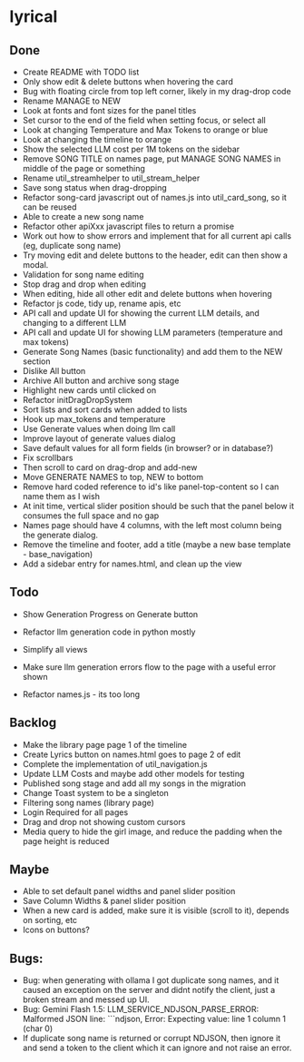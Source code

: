 # lyrical

## Done
 - Create README with TODO list
 - Only show edit & delete buttons when hovering the card
 - Bug with floating circle from top left corner, likely in my drag-drop code
 - Rename MANAGE to NEW
 - Look at fonts and font sizes for the panel titles
 - Set cursor to the end of the field when setting focus, or select all
 - Look at changing Temperature and Max Tokens to orange or blue
 - Look at changing the timeline to orange
 - Show the selected LLM cost per 1M tokens on the sidebar
 - Remove SONG TITLE on names page, put MANAGE SONG NAMES in middle of the page or something
 - Rename util_streamhelper to util_stream_helper
 - Save song status when drag-dropping
 - Refactor song-card javascript out of names.js into util_card_song, so it can be reused
 - Able to create a new song name
 - Refactor other apiXxx javascript files to return a promise
 - Work out how to show errors and implement that for all current api calls (eg, duplicate song name)
 - Try moving edit and delete buttons to the header, edit can then show a modal.
 - Validation for song name editing
 - Stop drag and drop when editing
 - When editing, hide all other edit and delete buttons when hovering
 - Refactor js code, tidy up, rename apis, etc
 - API call and update UI for showing the current LLM details, and changing to a different LLM
 - API call and update UI for showing LLM parameters (temperature and max tokens)
 - Generate Song Names (basic functionality) and add them to the NEW section
 - Dislike All button
 - Archive All button and archive song stage
 - Highlight new cards until clicked on
 - Refactor initDragDropSystem
 - Sort lists and sort cards when added to lists
 - Hook up max_tokens and temperature
 - Use Generate values when doing llm call
 - Improve layout of generate values dialog
 - Save default values for all form fields (in browser? or in database?)
 - Fix scrollbars
 - Then scroll to card on drag-drop and add-new
 - Move GENERATE NAMES to top, NEW to bottom
 - Remove hard coded reference to id's like panel-top-content so I can name them as I wish
 - At init time, vertical slider position should be such that the panel below it consumes the full space and no gap
 - Names page should have 4 columns, with the left most column being the generate dialog.
 - Remove the timeline and footer, add a title (maybe a new base template - base_navigation)
 - Add a sidebar entry for names.html, and clean up the view


## Todo
 - Show Generation Progress on Generate button

 - Refactor llm generation code in python mostly
 - Simplify all views
 - Make sure llm generation errors flow to the page with a useful error shown
 - Refactor names.js - its too long

## Backlog
 - Make the library page page 1 of the timeline
 - Create Lyrics button on names.html goes to page 2 of edit
 - Complete the implementation of util_navigation.js
 - Update LLM Costs and maybe add other models for testing
 - Published song stage and add all my songs in the migration 
 - Change Toast system to be a singleton
 - Filtering song names (library page)
 - Login Required for all pages
 - Drag and drop not showing custom cursors
 - Media query to hide the girl image, and reduce the padding when the page height is reduced


## Maybe
 - Able to set default panel widths and panel slider position
 - Save Column Widths & panel slider position
 - When a new card is added, make sure it is visible (scroll to it), depends on sorting, etc
 - Icons on buttons?



## Bugs:
 - Bug: when generating with ollama I got duplicate song names, and it caused an exception on the server and didnt notify the client, just a broken stream and messed up UI.
 - Bug: Gemini Flash 1.5: LLM_SERVICE_NDJSON_PARSE_ERROR: Malformed JSON line: ```ndjson, Error: Expecting value: line 1 column 1 (char 0)
 - If duplicate song name is returned or corrupt NDJSON, then ignore it and send a token to the client which it can ignore and not raise an error.
